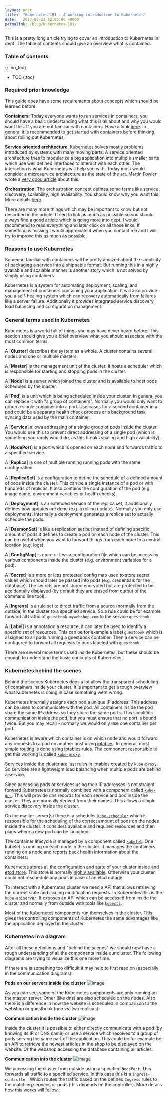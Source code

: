 ```yaml
---
layout: post
title:  "Kubernetes 101 - A working introduction to Kubernetes"
date:   2017-03-23 12:00:00 +0000
permalink: /blog/kubernetes-101/
---
```


This is a pretty long article trying to cover an introduction to Kubernetes in
dept. The table of contents should give an overview what is contained.

### Table of contents
{: .no_toc}

* TOC
{:toc}

### Required prior knowledge

This guide does have some requirements about concepts which should be learned before.

**Containers**: Today everyone wants to run services in containers, you should have a basic understanding what this is all about and why you would want this. If you are not familiar with containers. Have a look [here](https://docs.docker.com/engine/understanding-docker/). In general it is recommended to get started with containers before thinking about rolling out Kubernetes.

**Service oriented architecture**: Kubernetes solves mostly problems introduced by systems with many moving parts. A service oriented architecture tries to modularize a big application into multiple smaller parts which use well defined interfaces to interact with each other. The interaction is what Kubernetes will help you with. Today most would consider a microservice architecture as the state of the art. Martin Fowler wrote a [very good article](https://martinfowler.com/articles/microservices.html) about this.

**Orchestration**: The orchestration concept defines some terms like service discovery, scalability, high availability. You should know why you want this. More details [here](#link-missing).

There are many more things which may be important to know but not described in the article. I tried to link as much as possible so you should always find a good article which is going more into dept. I would recommend to read everything and later click on all those links. If something is missing I would appreciate it when you contact me and I will try to improve this as much as possible.

### Reasons to use Kubernetes

Someone familiar with containers will be pretty amazed about the simplicity of packaging a service into a shippable format. But running this in a highly available and scalable manner is another story which is not solved by simply using containers.

Kubernetes is a system for automating deployment, scaling, and management of containers containing your application. It will also provide you a self-healing system which can recovery automatically from failures like a server failure. Additionally it provides integrated service discovery, load balancing and configuration management.

### General terms used in Kubernetes

Kubernetes is a world full of things you may have never heard before. This section should give you a brief overview what you should associate with the most common terms.

A [**Cluster**] describes the system as a whole. A cluster contains several nodes and one or multiple masters.

A [**Master**] is the management unit of the cluster. It hosts a scheduler which is responsible for starting and stopping pods in the cluster.

A [**Node**] is a server which joined the cluster and is available to host pods scheduled by the master.

A [**Pod**] is a unit which is being scheduled inside your cluster. In general you can replace it with "a group of containers". Normally you would only want to group a single container into a pod. Use cases for a second container in a pod could be a separate health check process or a background task syncing data used by the main container.

A [**Service**] allows addressing of a single group of pods inside the cluster. You would use this to prevent direct addressing of a single pod (which is something you rarely would do, as this breaks scaling and high availability).

A [**NodePort**] is a port which is opened on each node and forwards traffic to a specified service.

A [**Replica**] is one of multiple running running pods with the same configuration.

A [**ReplicaSet**] is a configuration to define the schedule of a defined amount of pods inside the cluster. This can be a single instance of a pod or with hundreds of replicas. It also contains the configuration of the pod (e.g. image name, environment variables or health checks).

A [**Deployment**] is an extended version of the replica set, it additionally defines how updates are done (e.g. a rolling update). Normally you only use deployments. Internally a deployment generates a replica set to actually schedule the pods.

A [**DaemonSet**] is like a replication set but instead of defining specific amount of pods it defines to create a pod on each node of the cluster. This can be useful when you want to forward things from each node to a central location (e.g. logs).

A [**ConfigMap**] is more or less a configuration file which can be access by various components inside the cluster (e.g. environment variables for a pod).

A [**Secret**] is a more or less protected config map used to store secret values which should later be passed into pods (e.g. credentials for the database). The secrets are not stored encrypted but are protected to be accidentally displayed (by default they are erased from output of the command line tool).

A [**Ingress**] is a rule set to direct traffic from a source (normally from the outside) in the cluster to a specified service. So a rule could be for example forward all traffic of `guestbook.mywebshop.com` to the service `guestbook`.

A [**Label**] is a annotation a resource, it can later be used to identify a specific set of resources. This can be for example a label `guestbook` which is assigned to all pods running a guestbook container. Then a service can be configured to forward all requests to pods labeled with `guestbook`.

There are several more terms used inside Kubernetes, but these should be enough to understand the basic concepts of Kubernetes.

### Kubernetes behind the scenes

Behind the scenes Kubernetes does a lot allow the transparent scheduling of containers inside your cluster. It is important to get a rough overview what Kubernetes is doing in case something went wrong.

Kubernetes internally assigns each pod a unique IP address. This address can be used to communicate with the pod. All containers inside the pod share the same IP address so they share the same ports. This simplifies communication inside the pod, but you must ensure that no port is bound twice. But you may recall - normally we would only use one container per pod.

Kubernetes is aware which container is on which node and would forward any requests to a pod on another host using [iptables](https://en.wikipedia.org/wiki/Iptables). In general, most simple routing is done using iptables rules. The component responsible to get this working is called [`kube-proxy`](https://kubernetes.io/docs/admin/kube-proxy/).

Services inside the cluster are just rules in iptables created by `kube-proxy`. So services are a lightweight load balancing when multiple pods are behind a service.

Since accessing pods or services using their IP addresses is not straight forward Kubernetes is normally combined with a component called [`kube-dns`](https://kubernetes.io/docs/concepts/services-networking/dns-pod-service/). This will provide dns records for each service and pod inside the cluster. They are normally derived from their names. This allows a simple service discovery inside the cluster.

On the master server(s) there is a scheduler [`kube-scheduler`](https://kubernetes.io/docs/admin/kube-scheduler/) which is responsible for the scheduling of the correct amount of pods on the nodes inside the cluster. It considers available and required resources and then plans where a new pod can be launched.

The container lifecycle is managed by a component called [`kubelet`](https://kubernetes.io/docs/admin/kubelet/). One kubelet is running on each node in the cluster. It manages the containers running on a node and reports back health information about the containers.

Kubernetes stores all the configuration and state of your cluster inside and [etcd store](https://github.com/coreos/etcd/tree/master/Documentation). This store is normally [highly available](https://github.com/coreos/etcd/blob/master/Documentation/op-guide/clustering.md). Otherwise your cluster could not reschedule any pods in case of an etcd outage.

To interact with a Kubernetes cluster we need a API that allows retrieving the current state and issuing modification requests. In Kubernetes this is the [`kube-apiserver`](https://kubernetes.io/docs/admin/kube-apiserver/). It exposes an API which can be accessed from inside the cluster and normally from outside with tools like [`kubectl`](https://kubernetes.io/docs/user-guide/kubectl-overview/).

Most of the Kubernetes components run themselves in the cluster. This gives the controlling components of Kubernetes the same advantages like the application deployed in the cluster.

### Kubernetes in a diagram

After all these definitions and "behind the scenes" we should now have a rough understanding of all the components inside our cluster. The following diagrams are trying to visualize this one more time.

If there are is something too difficult it may help to first read on (especially in the communication diagrams).

**Pods on our servers inside the cluster**
![image](/blog/kubernetes-101/nodes.svg)

As you can see, some of the Kubernetes components are only running on the master server. Other (like dns) are also scheduled on the nodes. Also there is a difference in how the website is scheduled in comparison to the webshop or guestbook (one vs. two replicas).


**Communication inside the cluster**
![image](/blog/kubernetes-101/communication-inside.svg)

Inside the cluster it is possible to either directly communicate with a pod (by knowing its IP or DNS name) or use a service which resolves to a group of pods serving the same part of the application. This could be for example be an API to retrieve the newest articles in the shop to be displayed on the website. Or the webshop accessing the database containing all articles.

**Communication into the cluster**
![image](/blog/kubernetes-101/communication-outside.svg)

We accessing the cluster from outside using a specified `NodePort`. This forwards all traffic to a specified service. In this case this is a `ingress-controller`. Which routes the traffic based on the defined `Ingress` rules to the matching services or pods (this depends on the controller). More details how this works will follow.

